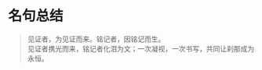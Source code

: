 # 名句总结

> 见证者，为见证而来。铭记者，因铭记而生。  
> 见证者携光而来，铭记者化泪为文；一次凝视，一次书写，共同让刹那成为永恒。

<FamousDisplay
  :content="['我见青山多妩媚，料青山见我应如是。情与貌，略相似。']"
  :notes="['我看那青山潇洒多姿，想必青山看我也是一样。不论情怀还是外貌，都非常相似。']"
/>

<FamousDisplay
  :content="['自在飞花轻似梦，无边丝雨细如愁。']"
  :notes="['飞花轻舞如虚无缥缈的梦境，丝丝细雨落下如同我的忧愁。']"
/>

<FamousDisplay
  :content="['醉后不知天在水，满船清梦压星河。']"
  :notes="['醉里忘却了天幕正倒扣在水面，一船轻甜的清梦，竟把万点星河压得低垂。']"
/>

<FamousDisplay
  :content="['经霜自有凌云意，勿做依人媚骨花。我自泠然御风立，开落由天不管春。']"
  :notes="['历经霜寒，自存凌云之志；不做那依附他人、媚态十足的花。我独自清冷如风中挺立，花开花谢听凭天意，从不迎合春光。']"
/>

<FamousDisplay
  :content="['落花人独立，微雨燕双飞。寓目魂将断，经年梦亦非。']"
  :notes="['独自一人站在落花前，细雨纷纷，燕子成双飞去。看到这一幕幕只觉得魂魄都将要失去，经过很多年梦境也不一样了。']"
/>

<FamousDisplay
  :content="['沙上并禽池上暝，云破月来花弄影。重重帘幕密遮灯，风不定，人初静，明日落红应满径。']"
  :notes="['天黑后，鸳鸯在池边并眠，花枝在月光下舞弄自己的倩影。一重重帘幕密密地遮住灯光，风还没有停止，人声已安静，明天落花应该会铺满园中小径。']"
/>

<FamousDisplay
  :content="['莫道桑榆晚，为霞尚满天。']"
  :notes="['不要说日落时光照桑榆树端已近傍晚，它的霞光余辉照样可以映红满天。',
  '坚韧不拔的意志和乐观积极的精神。'
  ]"
/>

<FamousDisplay
  :content="['翩若踏惊鸿，翠衣舞游龙。轻云蔽明月，流风赞回雪。']"
  :notes="['翩然起步，似惊鸿踏水；翠袖翻飞，若游龙穿空。淡云悄悄替月拢上面纱，疾风暗暗为雪唱出回声。'
  ]"
/>

<FamousDisplay
  :content="['东篱对酒日曾多，匣里清霜负旧疴。一骑白马翩入梦，不寻酒肆问干戈。']"
  :notes="['当年在东篱下对酒高歌，那样的日子确实不少；匣中宝剑积了清霜，也一并扛起我多年的病与愁。忽而一骑白马翩然闯进梦里，我不再找酒肆，却想去打听人间的刀兵与战祸。',
  ]"
/>

<FamousDisplay
  :content="['竹林深处听风语，月下孤影舞清歌。 剑指苍穹问星汉，一梦长谢世间磨。']"
  :notes="['在幽深的竹林里，静听风低语如诉；月光下，一道孤影伴着清歌起舞。举剑直指苍天，追问那星河何处；一梦醒来，早已看淡尘世的风波苦楚。',
  ]"
/>

<FamousDisplay
  :content="['天高云淡，望断南飞雁。不到长城非好汉，屈指行程二万。']"
  :notes="['长空高阔白云清朗，南飞的大雁已飞到了天际尽头。不登临目的地绝不是英雄，算下来已征战了二万里的路途。',
  ]"
/>

<FamousDisplay
  :content="[
    '兰生幽谷，不为莫服而不芳。舟在江海，不为莫乘而不浮。君子行义，不为莫知而止休。',
    ]"
  :notes="['兰花生长在无人的山谷，不会因为没人佩戴而不散发芳香；船在江河湖海上，不会因为没有人乘坐而不浮在水上；君子行使自己的道义，不因没有人理解而停止。',
  ]"
/>

<FamousDisplay
  :content="[
    '合抱之木，生于毫末；九层之台，起于累土；千里之行，始于足下。',
    ]"
  :notes="['合抱的大树，生长于细小的萌芽；极高的高台，筑起于每一堆泥土；千里的远行，是从脚下第一步开始走出来的',
  ]"
/>

<FamousDisplay
  :content="[
    '居逆境中，周身皆针砭药石，砥节砺行而不觉；处顺境内，眼前尽兵刃戈矛，销膏靡骨而不知。',
    ]"
  :notes="['处在不顺利的环境中，就好比全身都扎着针、敷着药，在不知不觉中磨练着意志、培养着高尚的品行。处在优越的环境中，就好比被各种兵器所包围，不知不觉就被掏空了身体，消磨了意志。',
  ]"
/>

<FamousDisplay
  :content="[
    '月缺不改光，剑折不改刚。月缺魄易满，剑折铸复良。',
    ]"
  :notes="['月亮不会因为缺损而改变它的光辉，宝剑不会因为折断而改变它刚硬的本质。月亮缺了它的辉光很容易会盈满，宝剑折断经过重铸会再次复原。',
  ]"
/>

<FamousDisplay
  :content="[
    '吾十有五而志于学，三十而立，四十而不惑，五十而知天命，六十而耳顺，七十而从心所欲，不逾矩。',
    ]"
  :notes="['我十五岁就立志学习，三十岁就能立足于世，四十岁遇到事情不再感到困惑，五十岁就知道哪些是不能为人力支配的事情而乐知天命，六十岁时能听得进各种不同的意见，七十岁可以随心所欲、收放自如，却又不超出规矩。​',
  ]"
/>

<FamousDisplay
  :content="[
    '时人不识凌云木，直待凌云始道高。',
    ]"
  :notes="['世上的人不认识这是将来可以高入云霄的树木，一直要等到它已经高入云霄了，才承认它的伟岸。',
  '看似寻常最奇崛，成如容易却艰辛。'
  ]"
/>

<FamousDisplay
  :content="['满堂花醉三千客，一剑霜寒十四州。']"
  :notes="['满堂的花香熏醉了无数宾客，一把利剑横扫两浙十四州。']"
/>

<FamousDisplay
  :content="['在天愿作比翼鸟，在地愿为连理枝。',
  '天长地久有时尽，此恨绵绵无绝期。'
  ]"
  :notes="['在天上，愿意化作那比翼双飞的鸟儿；在地上，愿意成为那枝干相连的树木。',
  '即使是那天长地久的爱情，也总会有结束的时候，然而这生死离别的悲恨，却永远没有终止的期限。']"
/>
